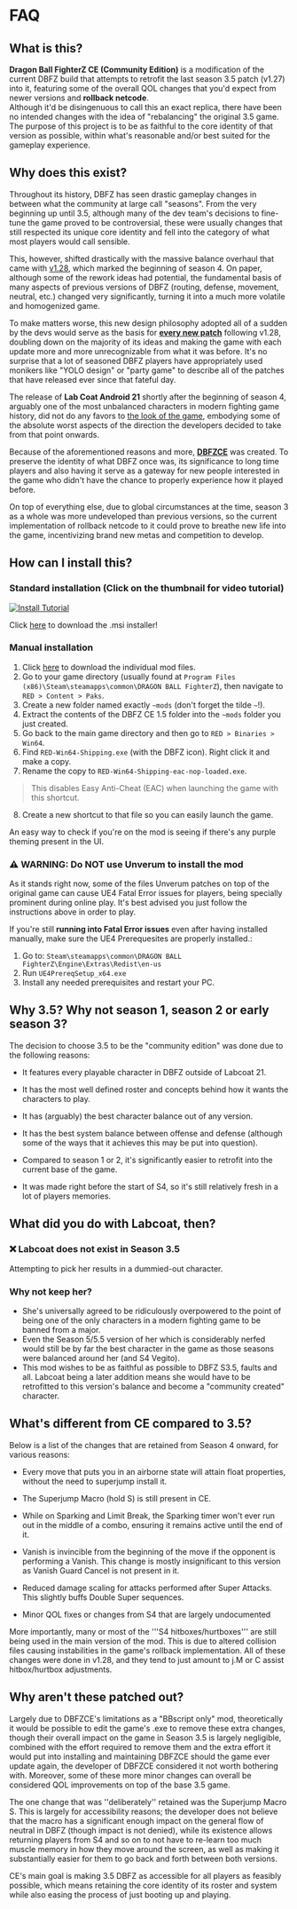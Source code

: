 # FAQ

## What is this?

**Dragon Ball FighterZ CE (Community Edition)** is a modification of the current DBFZ build that attempts to retrofit the last season 3.5 patch (v1.27) into it, featuring some of the overall QOL changes that you'd expect from newer versions and **rollback netcode**.  
Although it'd be disingenuous to call this an exact replica, there have been no intended changes with the idea of "rebalancing" the original 3.5 game. The purpose of this project is to be as faithful to the core identity of that version as possible, within what's reasonable and/or best suited for the gameplay experience.

## Why does this exist?

Throughout its history, DBFZ has seen drastic gameplay changes in between what the community at large call "seasons". From the very beginning up until 3.5, although many of the dev team's decisions to fine-tune the game proved to be controversial, these were usually changes that still respected its unique core identity and fell into the category of what most players would call sensible.

This, however, shifted drastically with the massive balance overhaul that came with [v1.28](https://www.youtube.com/live/f0BuIZYUgLg?feature=shared), which marked the beginning of season 4. On paper, although some of the rework ideas had potential, the fundamental basis of many aspects of previous versions of DBFZ (routing, defense, movement, neutral, etc.) changed very significantly, turning it into a much more volatile and homogenized game.

To make matters worse, this new design philosophy adopted all of a sudden by the devs would serve as the basis for [**every new patch**](https://dustloop.com/wiki/index.php?title=DBFZ/Version_History) following v1.28, doubling down on the majority of its ideas and making the game with each update more and more unrecognizable from what it was before. It's no surprise that a lot of seasoned DBFZ players have appropriately used monikers like "YOLO design" or "party game" to describe all of the patches that have released ever since that fateful day.

The release of **Lab Coat Android 21** shortly after the beginning of season 4, arguably one of the most unbalanced characters in modern fighting game history, did not do any favors to [the look of the game](https://x.com/CEOGaming/status/1532010498702680067?t=KNzObCTlkAMPp-8qRelgcA), embodying some of the absolute worst aspects of the direction the developers decided to take from that point onwards.

Because of the aforementioned reasons and more, **[DBFZCE](https://dustloop.com/wiki/index.php?title=DBFZCE)** was created. To preserve the identity of what DBFZ once was, its significance to long time players and also having it serve as a gateway for new people interested in the game who didn't have the chance to properly experience how it played before.

On top of everything else, due to global circumstances at the time, season 3 as a whole was more undeveloped than previous versions, so the current implementation of rollback netcode to it could prove to breathe new life into the game, incentivizing brand new metas and competition to develop.

## How can I install this?

### Standard installation (Click on the thumbnail for video tutorial)

[![Install Tutorial](https://img.youtube.com/vi/yCNLSOCb9Es/maxresdefault.jpg)](https://www.youtube.com/watch?v=yCNLSOCb9Es)

Click [here](https://github.com/VA11Pato/DBFZCE/releases/tag/installer) to download the .msi installer! 

### Manual installation

1. Click [here](https://github.com/VA11Pato/DBFZCE/releases/tag/manual) to download the individual mod files.
2. Go to your game directory (usually found at `Program Files (x86)\Steam\steamapps\common\DRAGON BALL FighterZ`), then navigate to `RED > Content > Paks`.
3. Create a new folder named exactly `~mods` (don't forget the tilde `~`!).
4. Extract the contents of the DBFZ CE 1.5 folder into the `~mods` folder you just created.
5. Go back to the main game directory and then go to `RED > Binaries > Win64`.
6. Find `RED-Win64-Shipping.exe` (with the DBFZ icon). Right click it and make a copy.
7. Rename the copy to `RED-Win64-Shipping-eac-nop-loaded.exe`.

> This disables Easy Anti-Cheat (EAC) when launching the game with this shortcut.

8. Create a new shortcut to that file so you can easily launch the game.

An easy way to check if you're on the mod is seeing if there's any purple theming present in the UI. 

### ⚠️ WARNING: Do NOT use Unverum to install the mod

As it stands right now, some of the files Unverum patches on top of the original game can cause UE4 Fatal Error issues for players, being specially prominent during online play. It's best advised you just follow the instructions above in order to play.

If you're still **running into Fatal Error issues** even after having installed manually, make sure the UE4 Prerequesites are properly installed.:

1. Go to: `Steam\steamapps\common\DRAGON BALL FighterZ\Engine\Extras\Redist\en-us`
2. Run `UE4PrereqSetup_x64.exe`
3. Install any needed prerequisites and restart your PC.

## Why 3.5? Why not season 1, season 2 or early season 3?

The decision to choose 3.5 to be the "community edition" was done due to the following reasons:

- It features every playable character in DBFZ outside of Labcoat 21.

- It has the most well defined roster and concepts behind how it wants the characters to play.

- It has (arguably) the best character balance out of any version.

- It has the best system balance between offense and defense (although some of the ways that it achieves this may be put into question).

- Compared to season 1 or 2, it's significantly easier to retrofit into the current base of the game. 

- It was made right before the start of S4, so it's still relatively fresh in a lot of players memories.


## What did you do with Labcoat, then?

### ❌ Labcoat does not exist in Season 3.5

Attempting to pick her results in a dummied-out character.

### Why not keep her?

- She's universally agreed to be ridiculously overpowered to the point of being one of the only characters in a modern fighting game to be banned from a major.
- Even the Season 5/5.5 version of her which is considerably nerfed would still be by far the best character in the game as those seasons were balanced around her (and S4 Vegito).
- This mod wishes to be as faithful as possible to DBFZ S3.5, faults and all. Labcoat being a later addition means she would have to be retrofitted to this version's balance and become a "community created" character.

## What's different from CE compared to 3.5?

Below is a list of the changes that are retained from Season 4 onward, for various reasons: 

- Every move that puts you in an airborne state will attain float properties, without the need to superjump install it. 

- The Superjump Macro (hold S) is still present in CE.

- While on Sparking and Limit Break, the Sparking timer won't ever run out in the middle of a combo, ensuring it remains active until the end of it.  

- Vanish is invincible from the beginning of the move if the opponent is performing a Vanish. This change is mostly insignificant to this version as Vanish Guard Cancel is not present in it.

- Reduced damage scaling for attacks performed after Super Attacks. This slightly buffs Double Super sequences. 

- Minor QOL fixes or changes from S4 that are largely undocumented

More importantly, many or most of the '''S4 hitboxes/hurtboxes''' are still being used in the main version of the mod. This is due to altered collision files causing instabilities in the game's rollback implementation. All of these changes were done in v1.28, and they tend to just amount to j.M or C assist hitbox/hurtbox adjustments.

## Why aren't these patched out?

Largely due to DBFZCE's limitations as a "BBscript only" mod, theoretically it would be possible to edit the game's .exe to remove these extra changes, though their overall impact on the game in Season 3.5 is largely negligible, combined with the effort required to remove them and the extra effort it would put into installing and maintaining DBFZCE should the game ever update again, the developer of DBFZCE considered it not worth bothering with. Moreover, some of these more minor changes can overall be considered QOL improvements on top of the base 3.5 game. 

The one change that was ''deliberately'' retained was the Superjump Macro S. This is largely for accessibility reasons; the developer does not believe that the macro has a significant enough impact on the general flow of neutral in DBFZ (though impact is not denied), while its existence allows returning players from S4 and so on to not have to re-learn too much muscle memory in how they move around the screen, as well as making it substantially easier for them to go back and forth between both versions.

CE's main goal is making 3.5 DBFZ as accessible for all players as feasibly possible, which means retaining the core identity of its roster and system while also easing the process of just booting up and playing.
